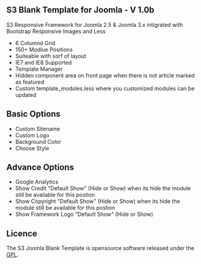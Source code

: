 ## S3 Blank Template for Joomla - V 1.0b

S3 Responsive Framework for Joomla 2.5 & Joomla 3.x intigrated with Bootstrap Responsive Images and Less
 - 6 Columnd Grid
 - 150+ Modlue Positions
 - Suiteable with sorf of layout
 - IE7 and IE8 Supported
 - Template Manager
 - Hidden component area on front page when there is not article marked as featured
 - Custom template_modules.less where you customized modules can be updated

## Basic Options

 - Custom Sitename
 - Custom Logo
 - Background Color
 - Choose Style

## Advance Options

 - Google Analytics
 - Show Credit "Default Show" (Hide or Show) when its hide the module still be available for this postion
 - Show Copyright "Default Show" (Hide or Show) when its hide the module still be available for this postion
 - Show Framework Logo "Default Show" (Hide or Show)

## Licence

The S3 Joomla Blank Template is opensource software released under the [GPL](http://www.gnu.org/licenses/gpl-2.0.txt).

